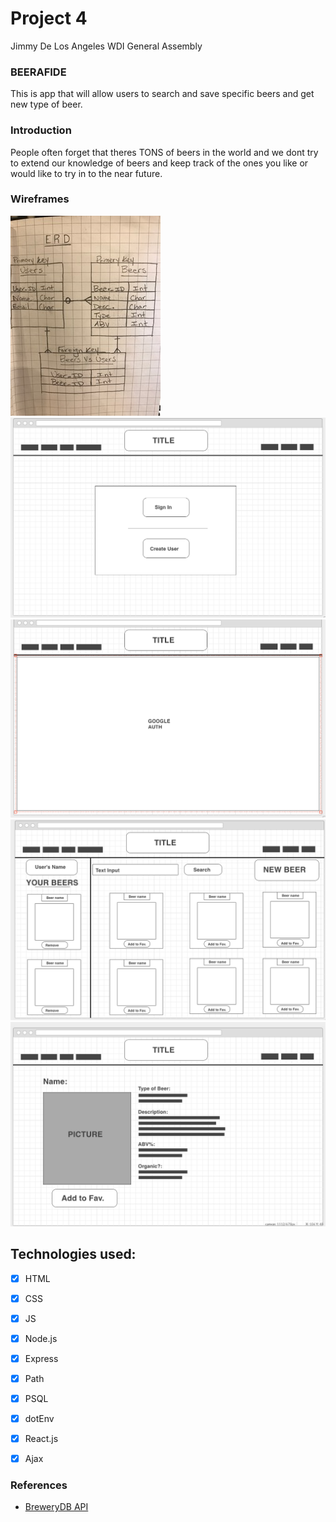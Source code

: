 # Project 4
Jimmy De Los Angeles
WDI General Assembly

### BEERAFIDE

This is app that will allow users to search and save specific beers and get new type of beer.

### Introduction
People often forget that theres TONS of beers in the world and we dont try to extend our knowledge of beers and keep track of the ones you like or would like to try in to the near future.


### Wireframes
![Page1](/views/images/pic0.JPG)
![Page2](/views/images/pic1.png)
![Page3](/views/images/pic2.png)
![Page4](/views/images/pic3.png)
![Page5](/views/images/pic4.png)

## Technologies used:
- [x] HTML
- [x] CSS
- [x] JS
- [x] Node.js
- [x] Express
- [x] Path
- [x] PSQL
- [x] dotEnv
- [x] React.js
- [x] Ajax


### References
- [BreweryDB API](https://api.brewerydb.com/v2/)
